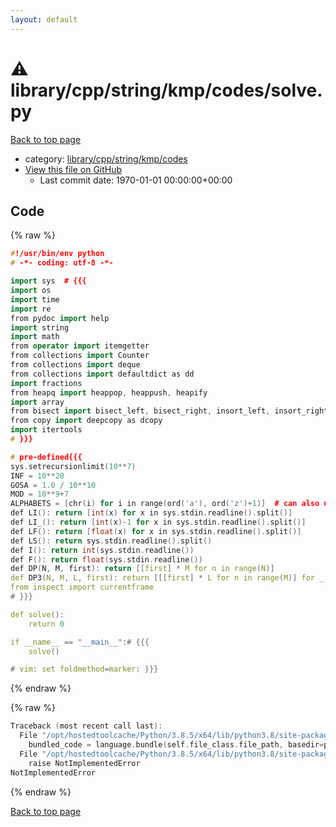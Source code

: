 ```yaml
---
layout: default
---
```


<!-- mathjax config similar to math.stackexchange -->
<script type="text/javascript" async
  src="https://cdnjs.cloudflare.com/ajax/libs/mathjax/2.7.5/MathJax.js?config=TeX-MML-AM_CHTML">
</script>
<script type="text/x-mathjax-config">
  MathJax.Hub.Config({
    TeX: { equationNumbers: { autoNumber: "AMS" }},
    tex2jax: {
      inlineMath: [ ['$','$'] ],
      processEscapes: true
    },
    "HTML-CSS": { matchFontHeight: false },
    displayAlign: "left",
    displayIndent: "2em"
  });
</script>

<script type="text/javascript" src="https://cdnjs.cloudflare.com/ajax/libs/jquery/3.4.1/jquery.min.js"></script>
<script src="https://cdn.jsdelivr.net/npm/jquery-balloon-js@1.1.2/jquery.balloon.min.js" integrity="sha256-ZEYs9VrgAeNuPvs15E39OsyOJaIkXEEt10fzxJ20+2I=" crossorigin="anonymous"></script>
<script type="text/javascript" src="../../../../../../assets/js/copy-button.js"></script>
<link rel="stylesheet" href="../../../../../../assets/css/copy-button.css" />


# :warning: library/cpp/string/kmp/codes/solve.py

<a href="../../../../../../index.html">Back to top page</a>

* category: <a href="../../../../../../index.html#c4edc97866360646965a77b5500cc883">library/cpp/string/kmp/codes</a>
* <a href="{{ site.github.repository_url }}/blob/master/library/cpp/string/kmp/codes/solve.py">View this file on GitHub</a>
    - Last commit date: 1970-01-01 00:00:00+00:00




## Code

<a id="unbundled"></a>
{% raw %}
```cpp
#!/usr/bin/env python
# -*- coding: utf-8 -*-

import sys  # {{{
import os
import time
import re
from pydoc import help
import string
import math
from operator import itemgetter
from collections import Counter
from collections import deque
from collections import defaultdict as dd
import fractions
from heapq import heappop, heappush, heapify
import array
from bisect import bisect_left, bisect_right, insort_left, insort_right
from copy import deepcopy as dcopy
import itertools
# }}}

# pre-defined{{{
sys.setrecursionlimit(10**7)
INF = 10**20
GOSA = 1.0 / 10**10
MOD = 10**9+7
ALPHABETS = [chr(i) for i in range(ord('a'), ord('z')+1)]  # can also use string module
def LI(): return [int(x) for x in sys.stdin.readline().split()]
def LI_(): return [int(x)-1 for x in sys.stdin.readline().split()]
def LF(): return [float(x) for x in sys.stdin.readline().split()]
def LS(): return sys.stdin.readline().split()
def I(): return int(sys.stdin.readline())
def F(): return float(sys.stdin.readline())
def DP(N, M, first): return [[first] * M for n in range(N)]
def DP3(N, M, L, first): return [[[first] * L for n in range(M)] for _ in range(N)]
from inspect import currentframe
# }}}

def solve():
    return 0

if __name__ == "__main__":# {{{
    solve()

# vim: set foldmethod=marker: }}}

```
{% endraw %}

<a id="bundled"></a>
{% raw %}
```cpp
Traceback (most recent call last):
  File "/opt/hostedtoolcache/Python/3.8.5/x64/lib/python3.8/site-packages/onlinejudge_verify/docs.py", line 349, in write_contents
    bundled_code = language.bundle(self.file_class.file_path, basedir=pathlib.Path.cwd())
  File "/opt/hostedtoolcache/Python/3.8.5/x64/lib/python3.8/site-packages/onlinejudge_verify/languages/python.py", line 84, in bundle
    raise NotImplementedError
NotImplementedError

```
{% endraw %}

<a href="../../../../../../index.html">Back to top page</a>

